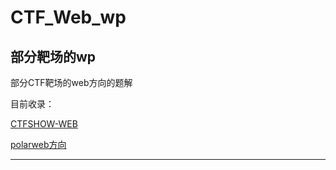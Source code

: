 # CTF_Web_wp

## 部分靶场的wp


部分CTF靶场的web方向的题解

目前收录：

[CTFSHOW-WEB](CTFSHOW-WEB/CTFSHOW-WEB.md)

[polarweb方向](polar_web/polar_web.md) 



****

